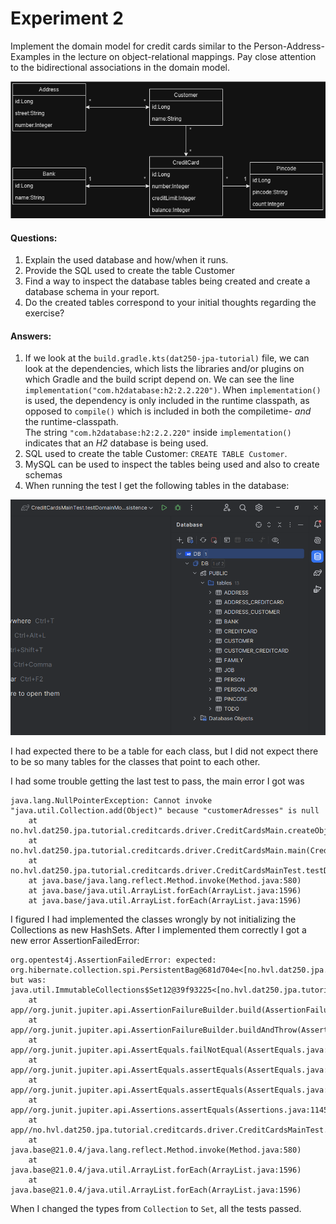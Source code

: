 # Experiment 2 

Implement the domain model for credit cards similar to the Person-Address-Examples in the lecture on object-relational 
mappings. Pay close attention to the bidirectional associations in the domain model.

![img.png](images/img.png)

#### Questions:
1. Explain the used database and how/when it runs. 
2. Provide the SQL used to create the table Customer
3. Find a way to inspect the database tables being created and create a database schema in your report. 
4. Do the created tables correspond to your initial thoughts regarding the exercise?

#### Answers:
1. If we look at the `build.gradle.kts(dat250-jpa-tutorial)` file, we can look at the dependencies, which lists the 
libraries and/or plugins on which Gradle and the build script depend on. We can see the line
`implementation("com.h2database:h2:2.2.220")`. When `implementation()` is used, the dependency is only included in the 
runtime classpath, as opposed to `compile()` which is included in both the compiletime- *and* the runtime-classpath.   
The string `"com.h2database:h2:2.2.220"` inside `implementation()` indicates that an _H2_ database is being used.
2. SQL used to create the table Customer: `CREATE TABLE Customer`.
3. MySQL can be used to inspect the tables being used and also to create schemas
4. When running the test I get the following tables in the database: 

![img_1.png](images/img1.png)

I had expected there to be a table for each class, but I did not expect there to be so many tables for the classes that point to each other.


I had some trouble getting the last test to pass, the main error I got was 
 
```
java.lang.NullPointerException: Cannot invoke "java.util.Collection.add(Object)" because "customerAdresses" is null
	at no.hvl.dat250.jpa.tutorial.creditcards.driver.CreditCardsMain.createObjects(CreditCardsMain.java:39)
	at no.hvl.dat250.jpa.tutorial.creditcards.driver.CreditCardsMain.main(CreditCardsMain.java:18)
	at no.hvl.dat250.jpa.tutorial.creditcards.driver.CreditCardsMainTest.testDomainModelPersistence(CreditCardsMainTest.java:31)
	at java.base/java.lang.reflect.Method.invoke(Method.java:580)
	at java.base/java.util.ArrayList.forEach(ArrayList.java:1596)
	at java.base/java.util.ArrayList.forEach(ArrayList.java:1596)
```

I figured I had implemented the classes wrongly by not initializing the Collections as new HashSets. 
After I implemented them correctly I got a new error AssertionFailedError:
```
org.opentest4j.AssertionFailedError: expected: org.hibernate.collection.spi.PersistentBag@681d704e<[no.hvl.dat250.jpa.tutorial.creditcards.Customer@71262020]> but was: java.util.ImmutableCollections$Set12@39f93225<[no.hvl.dat250.jpa.tutorial.creditcards.Customer@71262020]>
	at app//org.junit.jupiter.api.AssertionFailureBuilder.build(AssertionFailureBuilder.java:151)
	at app//org.junit.jupiter.api.AssertionFailureBuilder.buildAndThrow(AssertionFailureBuilder.java:132)
	at app//org.junit.jupiter.api.AssertEquals.failNotEqual(AssertEquals.java:197)
	at app//org.junit.jupiter.api.AssertEquals.assertEquals(AssertEquals.java:182)
	at app//org.junit.jupiter.api.AssertEquals.assertEquals(AssertEquals.java:177)
	at app//org.junit.jupiter.api.Assertions.assertEquals(Assertions.java:1145)
	at app//no.hvl.dat250.jpa.tutorial.creditcards.driver.CreditCardsMainTest.testDomainModelPersistence(CreditCardsMainTest.java:47)
	at java.base@21.0.4/java.lang.reflect.Method.invoke(Method.java:580)
	at java.base@21.0.4/java.util.ArrayList.forEach(ArrayList.java:1596)
	at java.base@21.0.4/java.util.ArrayList.forEach(ArrayList.java:1596)
```
When I changed the types from `Collection` to `Set`, all the tests passed. 